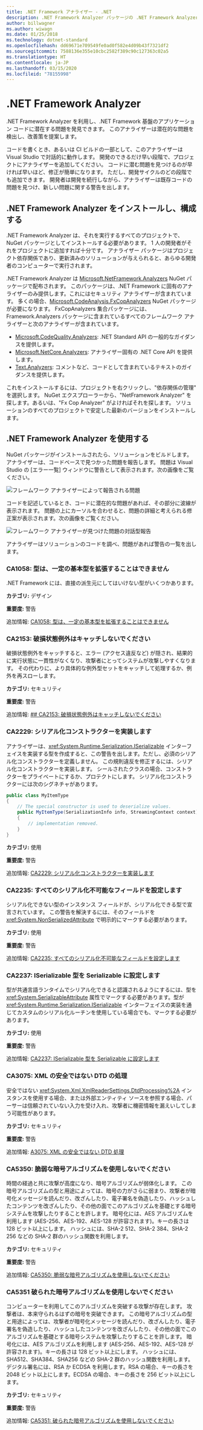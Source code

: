 ```yaml
---
title: .NET Framework アナライザー - .NET
description: .NET Framework Analyzer パッケージの .NET Framework Analyzers を利用し、セキュリティ上のリスクを見つけ、対処する方法について説明します。
author: billwagner
ms.author: wiwagn
ms.date: 01/25/2018
ms.technology: dotnet-standard
ms.openlocfilehash: dd69671e709549fe0ad0f582e4d09b43f7321df2
ms.sourcegitcommit: 7588136e355e10cbc2582f389c90c127363c02a5
ms.translationtype: HT
ms.contentlocale: ja-JP
ms.lasthandoff: 03/15/2020
ms.locfileid: "78155998"
---
```

# <a name="the-net-framework-analyzer"></a>.NET Framework Analyzer

.NET Framework Analyzer を利用し、.NET Framework 基盤のアプリケーション コードに潜在する問題を発見できます。 このアナライザーは潜在的な問題を検出し、改善策を提案します。

コードを書くとき、あるいは CI ビルドの一部として、このアナライザーは Visual Studio で対話的に動作します。 開発のできるだけ早い段階で、プロジェクトにアナライザーを追加してください。 コードに潜む問題を見つけるのが早ければ早いほど、修正が簡単になります。 ただし、開発サイクルのどの段階でも追加できます。 開発者は開発を続行しながら、アナライザーは既存コードの問題を見つけ、新しい問題に関する警告を出します。

## <a name="installing-and-configuring-the-net-framework-analyzer"></a>.NET Framework Analyzer をインストールし、構成する

.NET Framework Analyzer は、それを実行するすべてのプロジェクトで、NuGet パッケージとしてインストールする必要があります。 1 人の開発者がそれをプロジェクトに追加すれば十分です。 アナライザー パッケージはプロジェクト依存関係であり、更新済みのソリューションが与えられると、あらゆる開発者のコンピューターで実行されます。

.NET Framework Analyzer は [Microsoft.NetFramework.Analyzers](https://www.nuget.org/packages/Microsoft.NetFramework.Analyzers/) NuGet パッケージで配布されます。 このパッケージは、.NET Framework に固有のアナライザーのみ提供します。これにはセキュリティ アナライザーが含まれています。 多くの場合、[Microsoft.CodeAnalysis.FxCopAnalyzers](https://www.nuget.org/packages/Microsoft.CodeAnalysis.FxCopAnalyzers) NuGet パッケージが必要になります。
FxCopAnalyzers 集合パッケージには、Framework.Analyzers パッケージに含まれているすべてのフレームワーク アナライザーと次のアナライザーが含まれています。

- [Microsoft.CodeQuality.Analyzers](https://www.nuget.org/packages/Microsoft.CodeQuality.Analyzers): .NET Standard API の一般的なガイダンスを提供します。
- [Microsoft.NetCore.Analyzers](https://www.nuget.org/packages/Microsoft.NetCore.Analyzers): アナライザー固有の .NET Core API を提供します。
- [Text.Analyzers](https://www.nuget.org/packages/Text.Analyzers): コメントなど、コードとして含まれているテキストのガイダンスを提供します。

これをインストールするには、プロジェクトを右クリックし、"依存関係の管理" を選択します。
NuGet エクスプローラーから、"NetFramework Analyzer" を探します。あるいは、"Fx Cop Analyzer" がよければそれを探します。 ソリューションのすべてのプロジェクトで安定した最新のバージョンをインストールします。

## <a name="using-the-net-framework-analyzer"></a>.NET Framework Analyzer を使用する

NuGet パッケージがインストールされたら、ソリューションをビルドします。 アナライザーは、コードベースで見つかった問題を報告します。 問題は Visual Studio の [エラー一覧] ウィンドウに警告として表示されます。次の画像をご覧ください。

![フレームワーク アナライザーによって報告される問題](./media/framework-analyzers-2.png)

コードを記述しているとき、コードに潜在的な問題があれば、その部分に波線が表示されます。
問題の上にカーソルを合わせると、問題の詳細と考えられる修正案が表示されます。次の画像をご覧ください。

![フレームワーク アナライザーが見つけた問題の対話型報告](./media/framework-analyzers-1.png)

アナライザーはソリューションのコードを調べ、問題があれば警告の一覧を出します。

### <a name="ca1058-types-should-not-extend-certain-base-types"></a>CA1058: 型は、一定の基本型を拡張することはできません

.NET Framework には、直接の派生元にしてはいけない型がいくつかあります。

**カテゴリ:** デザイン

**重要度:** 警告

追加情報: [CA1058: 型は、一定の基本型を拡張することはできません](/visualstudio/code-quality/ca1058-types-should-not-extend-certain-base-types)

### <a name="ca2153-do-not-catch-corrupted-state-exceptions"></a>CA2153: 破損状態例外はキャッチしないでください

破損状態例外をキャッチすると、エラー (アクセス違反など) が隠され、結果的に実行状態に一貫性がなくなり、攻撃者にとってシステムが攻撃しやすくなります。 その代わりに、より具体的な例外型セットをキャッチして処理するか、例外を再スローします。

**カテゴリ:** セキュリティ

**重要度:** 警告

追加情報: [## CA2153: 破損状態例外はキャッチしないでください](/visualstudio/code-quality/ca2153-avoid-handling-corrupted-state-exceptions)

### <a name="ca2229-implement-serialization-constructors"></a>CA2229: シリアル化コンストラクターを実装します

アナライザーは、<xref:System.Runtime.Serialization.ISerializable> インターフェイスを実装する型を作成すると、この警告を出します。ただし、必須のシリアル化コンストラクターを定義しません。 この規則違反を修正するには、シリアル化コンストラクターを実装します。 シールされたクラスの場合、コンストラクターをプライベートにするか、プロテクトにします。 シリアル化コンストラクターには次のシグネチャがあります。

```csharp
public class MyItemType
{
    // The special constructor is used to deserialize values.
    public MyItemType(SerializationInfo info, StreamingContext context)
    {
        // implementation removed.
    }
}
```

**カテゴリ:** 使用

**重要度:** 警告

追加情報: [CA2229: シリアル化コンストラクターを実装します](/visualstudio/code-quality/ca2229-implement-serialization-constructors)

### <a name="ca2235-mark-all-non-serializable-fields"></a>CA2235: すべてのシリアル化不可能なフィールドを設定します

シリアル化できない型のインスタンス フィールドが、シリアル化できる型で宣言されています。 この警告を解決するには、そのフィールドを <xref:System.NonSerializedAttribute> で明示的にマークする必要があります。

**カテゴリ:** 使用

**重要度:** 警告

追加情報: [CA2235: すべてのシリアル化不可能なフィールドを設定します](/visualstudio/code-quality/ca2235-mark-all-non-serializable-fields)

### <a name="ca2237-mark-iserializable-types-with-serializable"></a>CA2237: ISerializable 型を Serializable に設定します

型が共通言語ランタイムでシリアル化できると認識されるようにするには、型を <xref:System.SerializableAttribute> 属性でマークする必要があります。型が <xref:System.Runtime.Serialization.ISerializable> インターフェイスの実装を通じてカスタムのシリアル化ルーチンを使用している場合でも、マークする必要があります。

**カテゴリ:** 使用

**重要度:** 警告

追加情報: [CA2237: ISerializable 型を Serializable に設定します](/visualstudio/code-quality/ca2237-mark-iserializable-types-with-serializableattribute)

### <a name="ca3075-insecure-dtd-processing-in-xml"></a>CA3075: XML の安全ではない DTD の処理

安全ではない <xref:System.Xml.XmlReaderSettings.DtdProcessing%2A> インスタンスを使用する場合、または外部エンティティ ソースを参照する場合、パーサーは信頼されていない入力を受け入れ、攻撃者に機密情報を漏えいしてしまう可能性があります。  

**カテゴリ:** セキュリティ

**重要度:** 警告

追加情報: [A3075: XML の安全ではない DTD 処理](/visualstudio/code-quality/ca2237-mark-iserializable-types-with-serializableattribute)

### <a name="ca5350-do-not-use-weak-cryptographic-algorithms"></a>CA5350: 脆弱な暗号アルゴリズムを使用しないでください

時間の経過と共に攻撃が高度になり、暗号アルゴリズムが弱体化します。 この暗号アルゴリズムの型と用途によっては、暗号の力がさらに弱まり、攻撃者が暗号化メッセージを読んだり、改ざんしたり、電子署名を偽造したり、ハッシュしたコンテンツを改ざんしたり、その他の面でこのアルゴリズムを基礎とする暗号システムを攻撃したりすることを許します。 暗号化には、AES アルゴリズムを利用します (AES-256、AES-192、AES-128 が許容されます)。キーの長さは 128 ビット以上にします。 ハッシュには、SHA-2 512、SHA-2 384、SHA-2 256 などの SHA-2 群のハッシュ関数を利用します。

**カテゴリ:** セキュリティ

**重要度:** 警告

追加情報: [CA5350: 脆弱な暗号アルゴリズムを使用しないでください](/visualstudio/code-quality/ca5350-do-not-use-weak-cryptographic-algorithms)

### <a name="ca5351-do-not-use-broken-cryptographic-algorithms"></a>CA5351 破られた暗号アルゴリズムを使用しないでください

コンピューターを利用してこのアルゴリズムを突破する攻撃が存在します。 攻撃者は、本来守られるはずの暗号を突破できます。 この暗号アルゴリズムの型と用途によっては、攻撃者が暗号化メッセージを読んだり、改ざんしたり、電子署名を偽造したり、ハッシュしたコンテンツを改ざんしたり、その他の面でこのアルゴリズムを基礎とする暗号システムを攻撃したりすることを許します。 暗号化には、AES アルゴリズムを利用します (AES-256、AES-192、AES-128 が許容されます)。キーの長さは 128 ビット以上にします。 ハッシュには、SHA512、SHA384、SHA256 などの SHA-2 群のハッシュ関数を利用します。 デジタル署名には、RSA か ECDSA を利用します。RSA の場合、キーの長さを 2048 ビット以上にします。ECDSA の場合、キーの長さを 256 ビット以上にします。

**カテゴリ:** セキュリティ

**重要度:** 警告

追加情報: [CA5351: 破られた暗号アルゴリズムを使用しないでください](/visualstudio/code-quality/ca5351)
